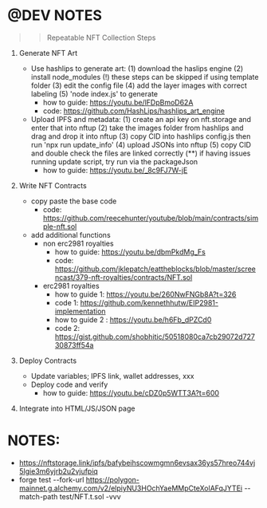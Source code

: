 # @DEV NOTES
>> Repeatable NFT Collection Steps
1. Generate NFT Art
    - Use hashlips to generate art: (1) download the haslips engine (2) install node_modules (!) these steps can be skipped if using template folder (3) edit the config file (4) add the layer images with correct labeling (5) 'node index.js' to generate 
        - how to guide: https://youtu.be/lFDpBmoD62A
        - code: https://github.com/HashLips/hashlips_art_engine
    - Upload IPFS and metadata: (1) create an api key on nft.storage and enter that into nftup (2) take the images folder from hashlips and drag and drop it into nftup (3) copy CID into hashlips config.js then run 'npx run update_info' (4) upload JSONs into nftup (5) copy CID and double check the files are linked correctly (**) if having issues running update script, try run via the packageJson
        - how to guide: https://youtu.be/_8c9FJ7W-jE
2. Write NFT Contracts
    - copy paste the base code
        - code: https://github.com/reecehunter/youtube/blob/main/contracts/simple-nft.sol
    - add additional functions
        - non erc2981 royalties
            - how to guide: https://youtu.be/dbmPkdMg_Fs
            - code: https://github.com/jklepatch/eattheblocks/blob/master/screencast/379-nft-royalties/contracts/NFT.sol
        - erc2981 royalties
            - how to guide 1: https://youtu.be/260NwFNGb8A?t=326
            - code 1: https://github.com/kennethhutw/EIP2981-implementation
            - how to guide 2 : https://youtu.be/h6Fb_dPZCd0
            - code 2: https://gist.github.com/shobhitic/50518080ca7cb29072d72730873ff54a

3. Deploy Contracts
    - Update variables; IPFS link, wallet addresses, xxx
    - Deploy code and verify
        - how to guide: https://youtu.be/cDZ0p5WTT3A?t=600
4. Integrate into HTML/JS/JSON page
    


# NOTES:
- https://nftstorage.link/ipfs/bafybeihscowmgmn6evsax36ys57hreo744vj5lgie3m6yjrb2u2vjufpiq
- forge test --fork-url https://polygon-mainnet.g.alchemy.com/v2/elpiyNU3HOchYaeMMpCteXolAFqJYTEi --match-path test/NFT.t.sol -vvv
